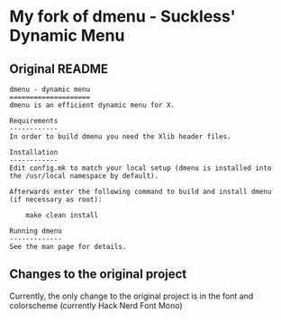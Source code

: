 
# My fork of dmenu - Suckless' Dynamic Menu

## Original README

```
dmenu - dynamic menu
====================
dmenu is an efficient dynamic menu for X.

Requirements
------------
In order to build dmenu you need the Xlib header files.

Installation
------------
Edit config.mk to match your local setup (dmenu is installed into
the /usr/local namespace by default).

Afterwards enter the following command to build and install dmenu
(if necessary as root):

    make clean install

Running dmenu
-------------
See the man page for details.
```

## Changes to the original project

Currently, the only change to the original project is in the font and colorscheme (currently Hack Nerd Font Mono)

